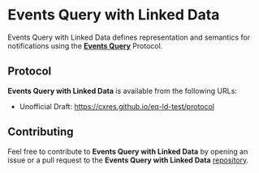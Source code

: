 # Events Query with Linked Data

Events Query with Linked Data defines representation and semantics for notifications using the **[Events Query](https://cxres.github.io/events-query/draft-gupta-httpapi-events-query.html)** Protocol.

## Protocol

**Events Query with Linked Data** is available from the following URLs:

* Unofficial Draft: <https://cxres.github.io/eq-ld-test/protocol>

## Contributing

Feel free to contribute to **Events Query with Linked Data** by opening an issue or a pull request to the **Events Query with Linked Data** [repository](https://github.com/CxRes/eq-ld).
